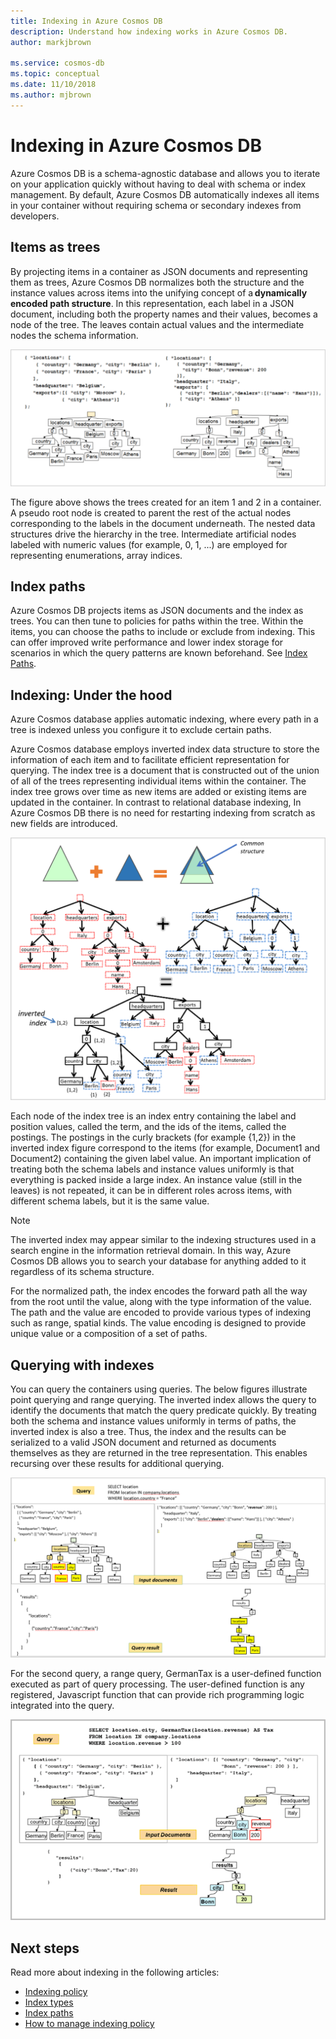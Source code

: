```yaml
---
title: Indexing in Azure Cosmos DB 
description: Understand how indexing works in Azure Cosmos DB.
author: markjbrown

ms.service: cosmos-db
ms.topic: conceptual
ms.date: 11/10/2018
ms.author: mjbrown
---
```


# Indexing in Azure Cosmos DB

Azure Cosmos DB is a schema-agnostic database and allows you to iterate on your application quickly without having to deal with schema or index management. By default, Azure Cosmos DB automatically indexes all items in your container without requiring schema or secondary indexes from developers.

## Items as trees

By projecting items in a container as JSON documents and representing them as trees, Azure Cosmos DB normalizes both the structure and the instance values across items into the unifying concept of a **dynamically encoded path structure**. In this representation, each label in a JSON document, including both the property names and their values, becomes a node of the tree. The leaves contain actual values and the intermediate nodes the schema information.

![Tree representation for two different items in an Azure Cosmos container](./media/index-overview/indexing-as-tree.png)

The figure above shows the trees created for an item 1 and 2 in a container. A pseudo root node is created to parent the rest of the actual nodes corresponding to the labels in the document underneath. The nested data structures drive the hierarchy in the tree. Intermediate artificial nodes labeled with numeric values (for example, 0, 1, ...) are employed for representing enumerations, array indices.

## Index paths

Azure Cosmos DB projects items as JSON documents and the index as trees. You can then tune to policies for paths within the tree. Within the items, you can choose the paths to include or exclude from indexing. This can offer improved write performance and lower index storage for scenarios in which the query patterns are known beforehand. See [Index Paths](index-paths.md).

## Indexing: Under the hood

Azure Cosmos database applies automatic indexing, where every path in a tree is indexed unless you configure it to exclude certain paths.

Azure Cosmos database employs inverted index data structure to store the information of each item and to facilitate efficient representation for querying. The index tree is a document that is constructed out of the union of all of the trees representing individual items within the container. The index tree grows over time as new items are added or existing items are updated in the container. In contrast to relational database indexing, In Azure Cosmos DB there is no need for restarting indexing from scratch as new fields are introduced.

![Indexing under the hood, inverted Index](./media/index-overview/inverted-index.png)

Each node of the index tree is an index entry containing the label and position values, called the term, and the ids of the items, called the postings. The postings in the curly brackets (for example {1,2}) in the inverted index figure correspond to the items (for example, Document1 and Document2) containing the given label value. An important implication of treating both the schema labels and instance values uniformly is that everything is packed inside a large index. An instance value (still in the leaves) is not repeated, it can be in different roles across items, with different schema labels, but it is the same value.

> [!NOTE]
> The inverted index may appear similar to the indexing structures used in a search engine in the information retrieval domain. In this way, Azure Cosmos DB allows you to search your database for anything added to it regardless of its schema structure.

For the normalized path, the index encodes the forward path all the way from the root until the value, along with the type information of the value. The path and the value are encoded to provide various types of indexing such as range, spatial kinds. The value encoding is designed to provide unique value or a composition of a set of paths.

## Querying with indexes

You can query the containers using queries. The below figures illustrate point querying and range querying. The inverted index allows the query to identify the documents that match the query predicate quickly. By treating both the schema and instance values uniformly in terms of paths, the inverted index is also a tree. Thus, the index and the results can be serialized to a valid JSON document and returned as documents themselves as they are returned in the tree representation. This enables recursing over these results for additional querying.

![Point query example](./media/index-overview/index-point-query.png)

For the second query, a range query, GermanTax is a user-defined function executed as part of query processing. The user-defined function is any registered, Javascript function that can provide rich programming logic integrated into the query.

![Range query example](./media/index-overview/index-range-query.png)

## Next steps

Read more about indexing in the following articles:

- [Indexing policy](indexing-policy.md)
- [Index types](index-types.md)
- [Index paths](index-paths.md)
- [How to manage indexing policy](how-to-manage-indexing-policy.md)